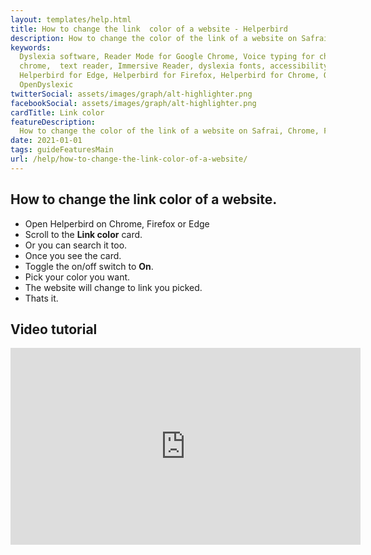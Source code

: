 ```yaml
---
layout: templates/help.html
title: How to change the link  color of a website - Helperbird
description: How to change the color of the link of a website on Safrai, Chrome, Firefox or Edge.
keywords:
  Dyslexia software, Reader Mode for Google Chrome, Voice typing for chrome, Text to speech for
  chrome,  text reader, Immersive Reader, dyslexia fonts, accessibility software, dyslexia software,
  Helperbird for Edge, Helperbird for Firefox, Helperbird for Chrome, Opendyslexic for Chrome,
  OpenDyslexic
twitterSocial: assets/images/graph/alt-highlighter.png
facebookSocial: assets/images/graph/alt-highlighter.png
cardTitle: Link color
featureDescription:
  How to change the color of the link of a website on Safrai, Chrome, Firefox or Edge.
date: 2021-01-01
tags: guideFeaturesMain
url: /help/how-to-change-the-link-color-of-a-website/
---
```


## How to change the link color of a website.

- Open Helperbird on Chrome, Firefox or Edge
- Scroll to the **Link color** card.
- Or you can search it too.
- Once you see the card.
- Toggle the on/off switch to **On**.
- Pick your color you want.
- The website will change to link you picked.
- Thats it.


## Video tutorial

<iframe 
  width="560" 
  height="315" 
  src="https://www.youtube.com/embed/onx9kJvdeE4" 
  title="YouTube video player" 
  frameborder="0" 
  allow="accelerometer; autoplay; clipboard-write; encrypted-media; gyroscope; picture-in-picture" 
  allowfullscreen>
</iframe>
